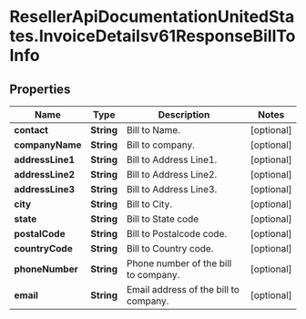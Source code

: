 # ResellerApiDocumentationUnitedStates.InvoiceDetailsv61ResponseBillToInfo

## Properties

Name | Type | Description | Notes
------------ | ------------- | ------------- | -------------
**contact** | **String** | Bill to Name. | [optional] 
**companyName** | **String** | Bill to company. | [optional] 
**addressLine1** | **String** | Bill to Address Line1. | [optional] 
**addressLine2** | **String** | Bill to Address Line2. | [optional] 
**addressLine3** | **String** | Bill to Address Line3. | [optional] 
**city** | **String** | Bill to City. | [optional] 
**state** | **String** | Bill to State code | [optional] 
**postalCode** | **String** | Bill to Postalcode code. | [optional] 
**countryCode** | **String** | Bill to Country code. | [optional] 
**phoneNumber** | **String** | Phone number of the bill to company. | [optional] 
**email** | **String** | Email address of the bill to company. | [optional] 



